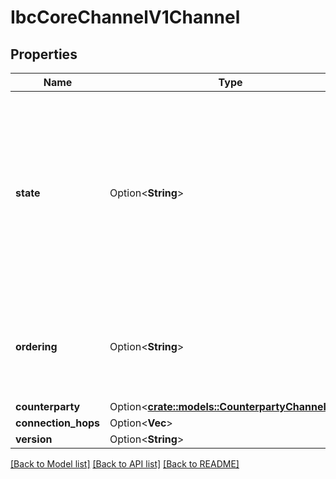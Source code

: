 # IbcCoreChannelV1Channel

## Properties

Name | Type | Description | Notes
------------ | ------------- | ------------- | -------------
**state** | Option<**String**> | State defines if a channel is in one of the following states: CLOSED, INIT, TRYOPEN, OPEN or UNINITIALIZED.   - STATE_UNINITIALIZED_UNSPECIFIED: Default State  - STATE_INIT: A channel has just started the opening handshake.  - STATE_TRYOPEN: A channel has acknowledged the handshake step on the counterparty chain.  - STATE_OPEN: A channel has completed the handshake. Open channels are ready to send and receive packets.  - STATE_CLOSED: A channel has been closed and can no longer be used to send or receive packets. | [optional][default to State_UNINITIALIZEDUNSPECIFIED]
**ordering** | Option<**String**> | - ORDER_NONE_UNSPECIFIED: zero-value for channel ordering  - ORDER_UNORDERED: packets can be delivered in any order, which may differ from the order in which they were sent.  - ORDER_ORDERED: packets are delivered exactly in the order which they were sent | [optional][default to Ordering_NONEUNSPECIFIED]
**counterparty** | Option<[**crate::models::CounterpartyChannelEnd**](counterparty_channel_end.md)> |  | [optional]
**connection_hops** | Option<**Vec<String>**> |  | [optional]
**version** | Option<**String**> |  | [optional]

[[Back to Model list]](../README.md#documentation-for-models) [[Back to API list]](../README.md#documentation-for-api-endpoints) [[Back to README]](../README.md)


